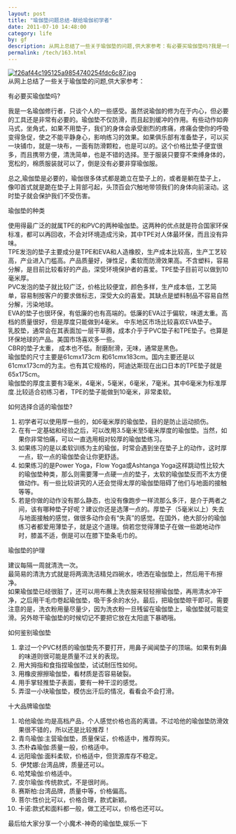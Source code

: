 ```yaml
---
layout: post
title: "瑜伽垫问题总结-献给瑜伽初学者"
date: 2011-07-10 14:48:00
category: life
by: gf
description: 从网上总结了一些关于瑜伽垫的问题,供大家参考：有必要买瑜伽垫吗?我是一名瑜伽修行者，只谈个人的一些感受。虽然说瑜伽的修为在于内心，但必要的工具还是非常有必要的。瑜伽垫
permalink: /tech/163.html
---
```

[![f26af44c195125a9854740254fdc6c87.jpg][]][f26af44c195125a9854740254fdc6c87.jpg 1]  
从网上总结了一些关于瑜伽垫的问题,供大家参考：

有必要买瑜伽垫吗?

我是一名瑜伽修行者，只谈个人的一些感受。虽然说瑜伽的修为在于内心，但必要的工具还是非常有必要的。瑜伽垫不仅防滑，而且起到缓冲的作用。有些动作如奔马式，坐角式，如果不用垫子，我们的身体会承受剧烈的疼痛，疼痛会使你的呼吸变得急促，使之不能平静身心，影响练习的效果。如果俱乐部有准备垫子，可以买一块铺巾，就是一块布，一面有防滑颗粒，也是可以的。这个价格比垫子便宜很多，而且携带方便，清洗简单，也是不错的选择。至于服装只要穿不束缚身体的，宽松的，棉质服装就可以了，倒是没有必要非穿瑜伽服。

总之,瑜伽垫是必要的，瑜伽很多体式都是跪立在垫子上的，或者是躺在垫子上，像叩首式就是跪在垫子上背部弓起，头顶百会穴触地带领我们的身体向前滚动。这时垫子就会保护我们不受伤害。

瑜伽垫的种类

使用得最广泛的就属TPE的和PVC的两种瑜伽垫。这两种的优点就是符合国家环保标准，都可以再回收，不会对环境造成污染，其中TPE对人体最环保，而且没有异味。  
TPE发泡的垫子主要成分是TPE和EVA和人造橡胶，生产成本比较高，生产工艺较高，产业进入门槛高。产品质量好，弹性足，柔软而防滑效果高。不含塑料，容易分解，是目前比较看好的产品，深受环境保护者的喜爱。TPE垫子目前可以做到10毫米厚。  
PVC发泡的垫子就比较广泛，价格比较便宜，颜色多样，生产成本低，工艺简单，容易制按客户的要求做标志，深受大众的喜爱。其缺点是塑料制品不容易自然分解，污染地球。  
EVA的垫子也很环保，有低廉的也有高端的。低廉的EVA过于偏软，味道太重。高档的质量很好，但是厚度只能做到4毫米。 中东地区市场比较喜欢EVA垫子。  
乳胶垫，通常会在其表面加一层干草腾，成本介乎于PVC垫子和TPE垫子。也算是环保地球的产品。美国市场喜欢多一些。  
CBR的垫子太重， 成本也不低。耐磨耐滑，无味，通常是黑色。  
瑜伽垫的尺寸主要是61cmx173cm 和61cmx183cm。国内主要还是以61cmx173cm的为主。也有其它规格的，阿迪达斯现在出口日本的TPE垫子就是65x175cm。  
瑜伽垫的厚度主要有3毫米，4毫米，5毫米，6毫米，7毫米。其中6毫米为标准厚度.比较适合初练习者，TPE的垫子能做到10毫米，非常柔软。

如何选择合适的瑜伽垫?

1.  初学者可以使用厚一些的，如6毫米厚的瑜伽垫，目的是防止运动损伤。
2.  在有一定基础和经验之后，可以改用3.5毫米至5毫米厚度的瑜伽垫。当然，如果你非常怕痛，可以一直选用相对较厚的瑜伽垫练习。
3.  如果练习的是以柔软训练为主的瑜伽，时常会遇到坐在垫子上的动作，这时厚一点，软一点的瑜伽垫会让你更舒适。
4.  如果练习的是Power Yoga，Flow Yoga或Ashtanga Yoga这样跳动性比较大的瑜伽垫种类，那么则需要薄一点硬一点的垫子，太软的瑜伽垫反而不太方便做动作。有一些比较讲究的人还会觉得太厚的瑜伽垫阻碍了他们与地面的接触等等。
5.  若是你做的动作没有那么静态，也没有像跑步一样流那么多汗，是介于两者之间，该有哪种垫子好呢？建议你还是选薄一点的。厚垫子（5毫米以上）失去与地面接触的感觉，做很多动作会有“失真”的感觉。在国外，绝大部分的瑜伽练习者都爱用薄垫子，就是这个道理。倘若您觉得薄垫子在做一些跪地动作时，膝盖不适，倒是可以在膝下垫条毛巾的。

瑜伽垫的护理

建议每隔一周就清洗一次。  
最简易的清洗方式就是将两滴洗洁精兑四碗水，喷洒在瑜伽垫上，然后用干布擦净。  
如果瑜伽垫已经很脏了，还可以用布蘸上洗衣服来轻轻擦瑜伽垫，再用清水冲干净，之后用干毛巾卷起瑜伽垫，吸干多余的水分。最后，把瑜伽垫晾干即可。需要注意的是，洗衣粉用量尽量少，因为洗衣粉一旦残留在瑜伽垫上，瑜伽垫就可能变滑。另外晾干瑜伽垫的时候切记不要把它放在太阳底下暴晒哦。

如何鉴别瑜伽垫

1.  拿过一个PVC材质的瑜伽垫先不要打开，用鼻子闻闻垫子的顶端。如果有刺鼻的味道则很可能是质量不过关的表现。
2.  用大拇指和食指捏瑜伽垫，试试耐压性如何。
3.  用橡皮擦擦瑜伽垫，看材质是否容易破裂。
4.  用手掌轻推垫子表面，要有一种干涩的感觉。
5.  弄湿一小块瑜伽垫，模仿出汗后的情况，看看会不会打滑。

十大品牌瑜伽垫

1.  哈他瑜伽:均是高档产品，个人感觉价格也高的离谱。不过哈他的瑜伽垫防滑效果很不错的，所以还是比较推荐！
2.  青鸟瑜伽:主营瑜伽垫，质量保证，价格适中，推荐购买。
3.  杰朴森瑜伽:质量一般，价格适中。
4.  远阳瑜伽:面料柔软，价格适中，但货源库存不稳定。
5.   伊梵娜:台湾品牌，质量还可以。
6.  哈梵瑜伽:价格适中。
7.  皮尔瑜伽:传统款式，不是很时尚。
8.  赛斯柏:台湾品牌，质量中等，价格偏高。
9.  菩尔:性价比可以，价格合理，款式新颖。
10. 卡诺:款式和面料都一般，做工还可以，价格也还可以。

最后给大家分享一个小魔术-神奇的瑜伽垫,娱乐一下


[f26af44c195125a9854740254fdc6c87.jpg]: http://www.gfzj.us/gfzjus_blog/tech/2014-10-22/f26af44c195125a9854740254fdc6c87.jpg
[f26af44c195125a9854740254fdc6c87.jpg 1]: http://www.yoyo18.com/web/webPic/10001--11000//20071220143438T0_1.jpg